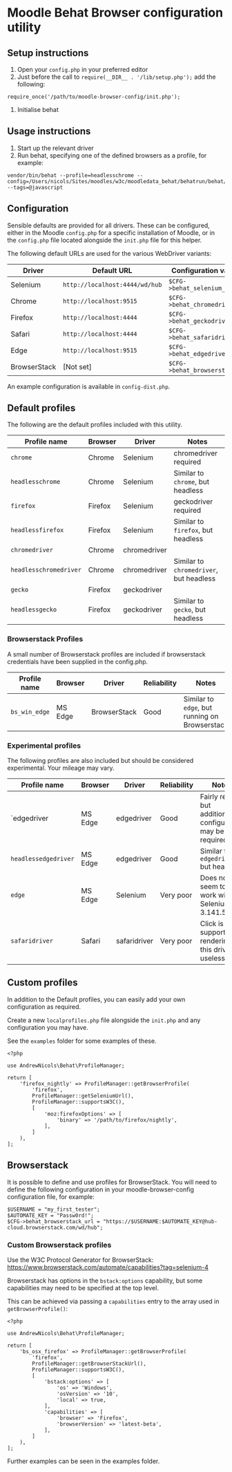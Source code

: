 # Moodle Behat Browser configuration utility

## Setup instructions

1. Open your `config.php` in your preferred editor
1. Just before the call to `require(__DIR__ . '/lib/setup.php');` add the following:
```
require_once('/path/to/moodle-browser-config/init.php');
```
1. Initialise behat


## Usage instructions
1. Start up the relevant driver
1. Run behat, specifying one of the defined browsers as a profile, for example:
```
vendor/bin/behat --profile=headlesschrome --config=/Users/nicols/Sites/moodles/w3c/moodledata_behat/behatrun/behat/behat.yml --tags=@javascript
```

## Configuration

Sensible defaults are provided for all drivers. These can be configured, either in the Moodle `config.php` for a
specific installation of Moodle, or in the `config.php` file located alongside the `init.php` file for this helper.

The following default URLs are used for the various WebDriver variants:

Driver       | Default URL                    | Configuration variable
---          | ---                            | ---
Selenium     | `http://localhost:4444/wd/hub` | `$CFG->behat_selenium_url`
Chrome       | `http://localhost:9515`        | `$CFG->behat_chromedriver_url`
Firefox      | `http://localhost:4444`        | `$CFG->behat_geckodriver_url`
Safari       | `http://localhost:4444`        | `$CFG->behat_safaridriver_url`
Edge         | `http://localhost:9515`        | `$CFG->behat_edgedriver_url`
BrowserStack | [Not set]                      | `$CFG->behat_browserstack_url`

An example configuration is available in `config-dist.php`.

## Default profiles

The following are the default profiles included with this utility.

Profile name           | Browser | Driver       | Notes
---                    | ---     | ---          | ---
`chrome`               | Chrome  | Selenium     | chromedriver required
`headlesschrome`       | Chrome  | Selenium     | Similar to `chrome`, but headless
`firefox`              | Firefox | Selenium     | geckodriver required
`headlessfirefox`      | Firefox | Selenium     | Similar to `firefox`, but headless
`chromedriver`         | Chrome  | chromedriver |
`headlesschromedriver` | Chrome  | chromedriver | Similar to `chromedriver`, but headless
`gecko`                | Firefox | geckodriver  |
`headlessgecko`        | Firefox | geckodriver  | Similar to `gecko`, but headless

### Browserstack Profiles

A small number of Browserstack profiles are included if browserstack credentials have been supplied in the config.php.

Profile name         | Browser | Driver       | Reliability | Notes
---                  | ---     | ---          | ---         | ---
`bs_win_edge`        | MS Edge | BrowserStack | Good        | Similar to `edge`, but running on Browserstack

### Experimental profiles

The following profiles are also included but should be considered experimental. Your mileage may vary.

Profile name         | Browser | Driver       | Reliability | Notes
---                  | ---     | ---          | ---         | ---
`edgedriver          | MS Edge | edgedriver   | Good        | Fairly reliable but additional configuration may be required
`headlessedgedriver` | MS Edge | edgedriver   | Good        | Similar to `edgedriver` but headless
`edge`               | MS Edge | Selenium     | Very poor   | Does not seem to work with Selenium 3.141.59
`safaridriver`       | Safari  | safaridriver | Very poor   | Click is not supported rendering this driver useless


## Custom profiles

In addition to the Default profiles, you can easily add your own configuration as required.

Create a new `localprofiles.php` file alongside the `init.php` and any configuration you may have.

See the `examples` folder for some examples of these.

```
<?php

use AndrewNicols\Behat\ProfileManager;

return [
    'firefox_nightly' => ProfileManager::getBrowserProfile(
        'firefox',
        ProfileManager::getSeleniumUrl(),
        ProfileManager::supportsW3C(),
        [
            'moz:firefoxOptions' => [
                'binary' => '/path/to/firefox/nightly',
            ],
        ]
    ),
];
```


## Browserstack

It is possible to define and use profiles for BrowserStack. You will need to define the following configuration in your
moodle-browser-config configuration file, for example:

```
$USERNAME = "my_first_tester";
$AUTOMATE_KEY = "Passw0rd!";
$CFG->behat_browserstack_url = "https://$USERNAME:$AUTOMATE_KEY@hub-cloud.browserstack.com/wd/hub";
```

### Custom Browserstack profiles

Use the W3C Protocol Generator for BrowserStack: https://www.browserstack.com/automate/capabilities?tag=selenium-4

Browserstack has options in the `bstack:options` capability, but some capabilities may need to be specified at the top level.

This can be achieved via passing a `capabilities` entry to the array used in `getBrowserProfile()`:

```
<?php

use AndrewNicols\Behat\ProfileManager;

return [
    'bs_osx_firefox' => ProfileManager::getBrowserProfile(
        'firefox',
        ProfileManager::getBrowserStackUrl(),
        ProfileManager::supportsW3C(),
        [
            'bstack:options' => [
                'os' => 'Windows',
                'osVersion' => '10',
                'local' => true,
            ],
            'capabilities' => [
                'browser' => 'Firefox',
                'browserVersion' => 'latest-beta',
            ],
        ]
    ),
];
```

Further examples can be seen in the examples folder.
